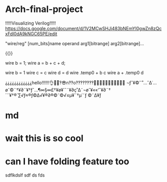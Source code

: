 
# Arch-final-project
!!!!!Visualizing Verilog!!!!!
https://docs.google.com/document/d/1V2MCwSHJi483bNEmYI0gwZn8zQcxFdl0dA9kNGC65PE/edit

"wire/reg" [num_bits]name operand arg1[bitrange] arg2[bitrange]...

{{}}

wire b = 1;
wire a = b + c + d;

wire b = 1
wire c = c
wire d = d
wire .temp0 + b c
wire a + .temp0 d

⸘⸘⸘⸘⸘⸘⸘⸘⸘⸘⸘⸘hello!!!!!!👌🤪🍿‽😎n‽‽o‽‽‽‽‽‽‽‽🤷‍♀️🤷‍♂️😶‍🌫️🤐😯😭😡🤬
¬ƒˆ¥©ˆ˙˚…ˆ∆˙…øˆ©¨†¥∂¨¥†ƒˆ…¶∞§∞£†¥ø¥˙ˆ¨¥∂ç˚∆˜¬øˆ¥««‘ˆ¥∂¨†´¨¥†®`∑√ƒ≈®ƒ©∆√¥®∂®©˜©√≤µ¥¨†µ˙˜ƒ ©˜∆¥ƒ

# md
# wait this is so cool
# can I have folding feature too
sdflkdslf
sdf
ds
fds

